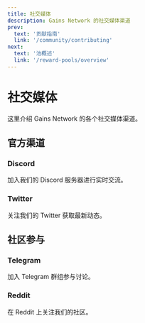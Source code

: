 ```yaml
---
title: 社交媒体
description: Gains Network 的社交媒体渠道
prev:
  text: '贡献指南'
  link: '/community/contributing'
next:
  text: '池概述'
  link: '/reward-pools/overview'
---
```


# 社交媒体

这里介绍 Gains Network 的各个社交媒体渠道。

## 官方渠道

### Discord

加入我们的 Discord 服务器进行实时交流。

### Twitter

关注我们的 Twitter 获取最新动态。

## 社区参与

### Telegram

加入 Telegram 群组参与讨论。

### Reddit

在 Reddit 上关注我们的社区。
